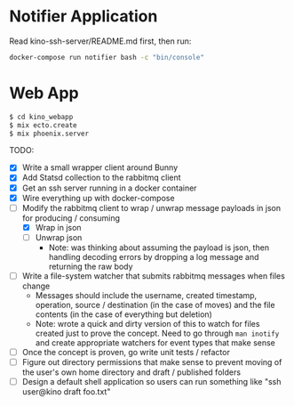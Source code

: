 # Notifier Application
Read kino-ssh-server/README.md first, then run:

```sh
docker-compose run notifier bash -c "bin/console"
```

# Web App

``` sh
$ cd kino_webapp
$ mix ecto.create
$ mix phoenix.server
```


TODO:

- [X] Write a small wrapper client around Bunny
- [X] Add Statsd collection to the rabbitmq client
- [X] Get an ssh server running in a docker container
- [X] Wire everything up with docker-compose
- [ ] Modify the rabbitmq client to wrap / unwrap message payloads in json for producing / consuming
  - [X] Wrap in json
  - [ ] Unwrap json
    - Note: was thinking about assuming the payload is json, then handling
      decoding errors by dropping a log message and returning the raw body
- [ ] Write a file-system watcher that submits rabbitmq messages when files change
  - Messages should include the username, created timestamp, operation, source / destination (in the case of moves) and the file contents (in the case of everything but deletion)
  - Note: wrote a quick and dirty version of this to watch for files created
    just to prove the concept. Need to go through `man inotify` and create
    appropriate watchers for event types that make sense
- [ ] Once the concept is proven, go write unit tests / refactor
- [ ] Figure out directory permissions that make sense to prevent moving of the
  user's own home directory and draft / published folders
- [ ] Design a default shell application so users can run something like "ssh user@kino draft foo.txt"
